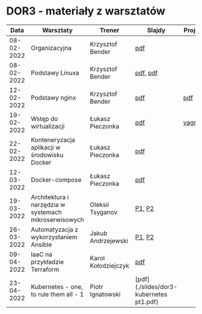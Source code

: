 # DOR3 - materiały z warsztatów

| Data       | Warsztaty                                    | Trener             | Slajdy                                                                                      | Projekt | Extra |
|------------|----------------------------------------------|--------------------|---------------------------------------------------------------------------------------------| ------- | ----- |
| 08-02-2022 | Organizacyjna                                | Krzysztof Bender       | [pdf](./slides/iSA_DOR3_organizacyjna.pdf)                                                  | | |
| 08-02-2022 | Podstawy Linuxa                              | Krzysztof Bender       | [pdf](./slides/Podstawy%20Linux%20Cz.1.pdf), [pdf](./slides/Podstawy%20Linux%20Cz.%202.pdf) | |[til](https://github.com/infoshareacademy/dor3-til/blob/master/linux.md)|
| 12-02-2022 | Podstawy nginx                               | Krzysztof Bender       | [pdf](./slides/Podstawy%20Nginx.pdf)                                                        |[pdf](./slides/Projekt%20-%20Podstawy%20Nginx_Linux.pdf) | |
| 19-02-2022 | Wstęp do wirtualizacji                       | Łukasz Pieczonka       | [pdf](./slides/Wstęp%20do%20wirtualzacji.pdf)                                               | [vagrant](./vagrant) |[til](https://github.com/infoshareacademy/dor3-til/blob/master/vagrant.md)|
| 22-02-2022 | Konteneryzacja aplikacji w środowisku Docker | Łukasz Pieczonka       | [pdf](./slides/Konteneryzacja%20aplikacji%20w%20środowisku%20Docker.pdf)                    |  |  |
| 12-03-2022 | Docker-compose                               | Łukasz Pieczonka       | [pdf](./slides/Docker-compose.pdf)                                                          |  |  |
| 19-03-2022 | Architektura i narzędzia w systemach mikroserwisowych | Oleksii Tsyganov       | [P1](./slides/Microservices_arch_p1.pdf), [P2](./slides/Microservices_arch_p2.pdf)          |  |  |
| 26-03-2022 | Automatyzacja z wykorzystaniem Ansible | Jakub Andrzejewski       | [P1](./slides/DevOps-Ansible_1.pdf), [P2](./slides/DevOps-Ansible_2.pdf)                    |  |  |
| 09-04-2022 | IaaC na przykładzie Terraform | Karol Kołodziejczyk       | [pdf](./slides/DevOps-Terraform-DOR3.pdf)                                                   |  |  |
| 23-04-2022 | Kubernetes - one, to rule them all - 1 | Piotr Ignatowski | [pdf](./slides/dor3-kubernetes pt1.pdf)                                                     | | | 

